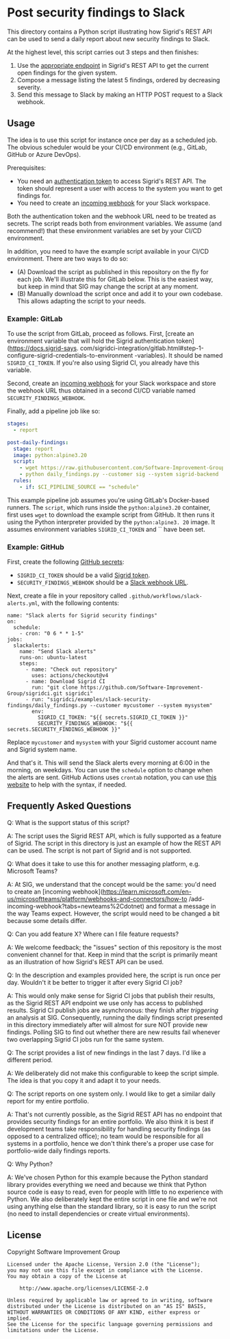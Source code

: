 # Post security findings to Slack

This directory contains a Python script illustrating how Sigrid's REST API can be used to send a 
daily report about new security findings to Slack.

At the highest level, this script carries out 3 steps and then finishes:
1. Use the [appropriate endpoint](https://docs.sigrid-says.com/integrations/sigrid-api-documentation.html#security-and-reliability-findings) in Sigrid's REST API to get the current open findings for the 
   given system.
2. Compose a message listing the latest 5 findings, ordered by decreasing severity.
3. Send this message to Slack by making an HTTP POST request to a Slack webhook.

## Usage

The idea is to use this script for instance once per day as a scheduled job. The obvious 
scheduler would be your CI/CD environment (e.g., GitLab, GitHub or Azure DevOps).

Prerequisites:
- You need an [authentication token](https://docs.sigrid-says.com/organization-integration/authentication-tokens.html)
  to access Sigrid's REST API. The token should represent a user with access to the system you 
  want to get findings for.
- You need to create an [incoming webhook](https://api.slack.com/messaging/webhooks) for your 
  Slack workspace.

Both the authentication token and the webhook URL need to be treated as secrets. The script 
reads both from environment variables. We assume (and recommend!) that these environment 
variables are set by your CI/CD environment.

In addition, you need to have the example script available in your CI/CD environment. There are 
two ways to do so:
- (A) Download the script as published in this repository on the fly for each job. We'll 
  illustrate this for GitLab below. This is the easiest way, but keep in mind that SIG may 
  change the script at any moment.
- (B) Manually download the script once and add it to your own codebase. This allows adapting 
  the script to your needs.

### Example: GitLab

To use the script from GitLab, proceed as follows. First, [create an environment variable that 
will hold the Sigrid authentication token]
(https://docs.sigrid-says.
com/sigridci-integration/gitlab.html#step-1-configure-sigrid-credentials-to-environment
-variables). It should be named `SIGRID_CI_TOKEN`. If you're also using Sigrid CI, you already have this 
variable.

Second, create an [incoming webhook](https://api.slack.com/messaging/webhooks) for your
Slack workspace and store the webhook URL thus obtained in a second CI/CD variable named `SECURITY_FINDINGS_WEBHOOK`.

Finally, add a pipeline job like so:
```yaml
stages:
  - report

post-daily-findings:
  stage: report
  image: python:alpine3.20
  script:
    - wget https://raw.githubusercontent.com/Software-Improvement-Group/sigridci/main/examples/slack-security-findings/daily_findings.py
    - python daily_findings.py --customer sig --system sigrid-backend
  rules:
    - if: $CI_PIPELINE_SOURCE == "schedule"
```

This example pipeline job assumes you're using GitLab's Docker-based runners. The `script`, 
which runs inside the `python:alpine3.20` container, first uses `wget` to download the example 
script from GitHub. It then runs it using the Python interpreter provided by the `python:alpine3.
20` image. It assumes environment variables `SIGRID_CI_TOKEN` and `` have been set. 

### Example: GitHub

First, create the following [GitHub secrets](https://docs.github.com/en/actions/security-for-github-actions/security-guides/using-secrets-in-github-actions):

- `SIGRID_CI_TOKEN` should be a valid [Sigrid token](https://docs.sigrid-says.com/organization-integration/authentication-tokens.html).
- `SECURITY_FINDINGS_WEBHOOK` should be a [Slack webhook URL](https://api.slack.com/messaging/webhooks).

Next, create a file in your repository called `.github/workflows/slack-alerts.yml`, with the following contents:

```
name: "Slack alerts for Sigrid security findings"
on:
  schedule:
    - cron: "0 6 * * 1-5"
jobs:
  slackalerts:
    name: "Send Slack alerts"
    runs-on: ubuntu-latest
    steps:
      - name: "Check out repository"
        uses: actions/checkout@v4
      - name: Download Sigrid CI
        run: "git clone https://github.com/Software-Improvement-Group/sigridci.git sigridci"
      - run: "sigridci/examples/slack-security-findings/daily_findings.py --customer mycustomer --system mysystem"
        env:
          SIGRID_CI_TOKEN: "${{ secrets.SIGRID_CI_TOKEN }}"
          SECURITY_FINDINGS_WEBHOOK: "${{ secrets.SECURITY_FINDINGS_WEBHOOK }}"
```

Replace `mycustomer` and `mysystem` with your Sigrid customer account name and Sigrid system name. 

And that's it. This will send the Slack alerts every morning at 6:00 in the morning, on weekdays. You can use the `schedule` option to change when the alerts are sent. GitHub Actions uses `crontab` notation, you can use [this website](https://crontab.guru) to help with the syntax, if needed.

## Frequently Asked Questions

Q: What is the support status of this script?

A: The script uses the Sigrid REST API, which is fully supported as a feature of Sigrid. The 
script in this directory is just an example of how the REST API can be used. The script is not 
part of Sigrid and is not supported.

Q: What does it take to use this for another messaging platform, e.g. Microsoft Teams?

A: At SIG, we understand that the concept would be the same: you'd need to create an [incoming 
webhook](https://learn.microsoft.com/en-us/microsoftteams/platform/webhooks-and-connectors/how-to
/add-incoming-webhook?tabs=newteams%2Cdotnet) and format a message in the way Teams expect. 
However, the script would need to be changed a bit because some details differ. 

Q: Can you add feature X? Where can I file feature requests?

A: We welcome feedback; the "issues" section of this repository is the most convenient channel 
for that. Keep in mind that the script is primarily meant as an illustration of how Sigrid's 
REST API can be used.

Q: In the description and examples provided here, the script is run once per day. Wouldn't it be 
better to trigger it after every Sigrid CI job?

A: This would only make sense for Sigrid CI jobs that publish their results, as the Sigrid REST 
API endpoint we use only has access to published results. Sigrid CI publish jobs are 
asynchronous: they finish after _triggering_ an analysis at SIG. Consequently, running the daily 
findings script presented in this directory immediately after will almost for sure NOT provide 
new findings. Polling SIG to find out whether there are new results fail whenever two 
overlapping Sigrid CI jobs run for the same system.

Q: The script provides a list of new findings in the last 7 days. I'd like a different period.

A: We deliberately did not make this configurable to keep the script simple. The idea is that 
you copy it and adapt it to your needs.

Q: The script reports on one system only. I would like to get a similar daily report for my 
entire portfolio.

A: That's not currently possible, as the Sigrid REST API has no endpoint that provides security 
findings for an entire portfolio. We also think it is best if development teams take responsibility 
for handling security findings (as opposed to a centralized office); no team would be 
responsible for all systems in a portfolio, hence we don't think there's a proper use case for 
portfolio-wide daily findings reports.

Q: Why Python?

A: We've chosen Python for this example because the Python standard library provides everything 
we need and because we think that Python source code is easy to read, even for people with 
little to no experience with Python. We also deliberately kept the entire script in one file and 
we're not using anything else than the standard library, so it is easy to run the script (no 
need to install dependencies or create virtual environments).

## License

Copyright Software Improvement Group

    Licensed under the Apache License, Version 2.0 (the "License");
    you may not use this file except in compliance with the License.
    You may obtain a copy of the License at

        http://www.apache.org/licenses/LICENSE-2.0

    Unless required by applicable law or agreed to in writing, software
    distributed under the License is distributed on an "AS IS" BASIS,
    WITHOUT WARRANTIES OR CONDITIONS OF ANY KIND, either express or implied.
    See the License for the specific language governing permissions and
    limitations under the License.
    
    

